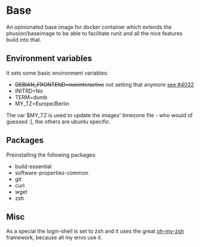 # Base 
An opinionated base image for docker container which extends the phusion/baseimage to be able to facilitate runit and all the nice features build into that.

## Environment variables
It sets some basic environment variables:

* ~~DEBIAN_FRONTEND=noninteractive~~ not setting that anymore [see #4032](https://github.com/docker/docker/issues/4032)
* INITRD=No
* TERM=dumb 
* MY_TZ=Europe/Berlin

The var $MY_TZ is used to update the images' timezone file - who would of guessed :], the others are ubuntu specific.

## Packages
Preinstalling the following packages:

* build-essential
* software-properties-common
* git 
* curl
* wget
* zsh

## Misc
As a special the login-shell is set to zsh and it uses the great [oh-my-zsh](https://github.com/robbyrussell/oh-my-zsh) framework, because all my envs use it.


